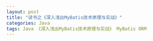 ```yaml
---
layout: post
title: "读书之《深入浅出MyBatis技术原理与实战》"
categories: Java
tags: Java 《深入浅出MyBatis技术原理与实战》 MyBatis ORM
---
```


